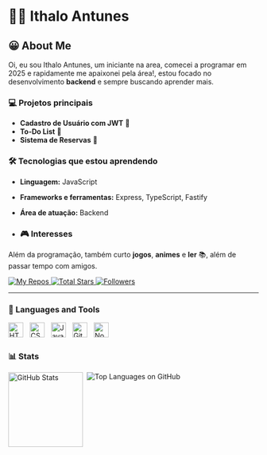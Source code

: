 # 👨‍💻 Ithalo Antunes

## 😀 About Me

Oi, eu sou Ithalo Antunes, um iniciante na area, comecei a programar em 2025 e rapidamente me apaixonei pela área!, estou focado no desenvolvimento **backend** e sempre buscando aprender mais.

### 💻 Projetos principais
- **Cadastro de Usuário com JWT** 🔑
- **To-Do List** 📝
- **Sistema de Reservas** 🏨

### 🛠️ Tecnologias que estou aprendendo
- **Linguagem:** JavaScript
- **Frameworks e ferramentas:** Express, TypeScript, Fastify
- **Área de atuação:** Backend

- ### 🎮 Interesses
Além da programação, também curto **jogos**, **animes** e **ler** 📚, além de passar tempo com amigos.

<p align="left">
    <a href="https://github.com/ithaloDev?tab=repositories">
        <img 
            alt="My Repos" 
            title="My repository" 
            src="https://custom-icon-badges.demolab.com/badge/-My%20Repos-blue?style=for-the-badge&logoColor=white&logo=repo"
        />
    </a>
    <a href="https://github.com/ithaloDev?tab=repositories&sort=stargazers">
        <img 
            alt="Total Stars" 
            title="Total stars on GitHub" 
            src="https://custom-icon-badges.demolab.com/github/stars/ithaloDev?color=55960c&style=for-the-badge&labelColor=488207&logo=star&label=stars"
        />
    </a>
    <a href="https://github.com/ithaloDev?tab=followers">
        <img 
            alt="Followers" 
            title="Follow me on GitHub" 
            src="https://custom-icon-badges.demolab.com/github/followers/ithaloDev?color=236ad3&labelColor=1155ba&style=for-the-badge&logo=github&label=Followers&logoColor=white"
        />
    </a>
</p>

---

### 🤖 Languages and Tools

<img align="left" alt="HTML" title="HTML" width="30px" style="padding-right: 10px;" src="https://cdn.jsdelivr.net/gh/devicons/devicon@latest/icons/html5/html5-original.svg" />
<img align="left" alt="CSS" title="CSS" width="30px" style="padding-right: 10px;" src="https://cdn.jsdelivr.net/gh/devicons/devicon@latest/icons/css3/css3-original.svg" />
<img align="left" alt="JavaScript" title="JavaScript" width="30px" style="padding-right: 10px;" src="https://cdn.jsdelivr.net/gh/devicons/devicon@latest/icons/javascript/javascript-original.svg" />
<img align="left" alt="Git" title="Git" width="30px" style="padding-right: 10px;" src="https://cdn.jsdelivr.net/gh/devicons/devicon@latest/icons/git/git-original.svg" />
<img align="left" alt="Node.js" title="Node.js" width="30px" style="padding-right: 10px;" src="https://cdn.jsdelivr.net/gh/devicons/devicon@latest/icons/nodejs/nodejs-original.svg" />

<br/>
<br/>

### 📊 Stats

<p>
  <img align="left" alt="GitHub Stats" height="150" style="padding-right: 5px;" src="https://github-readme-stats.vercel.app/api?username=ithaloDev&show_icons=true&theme=radical&include_all_commits=true&locale=en" />
  
  <img align="left" alt="Top Languages on GitHub"  src="https://github-readme-stats.vercel.app/api/top-langs/?username=ithaloDev&theme=radical&layout=compact&langs_count=9" />
</p>
